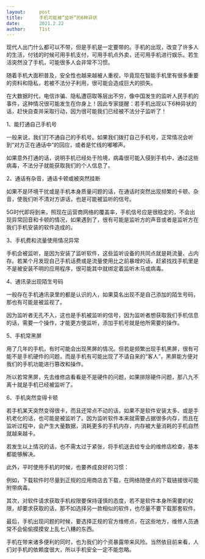 ```yaml
---
layout:     post
title:      手机可能被“监听”的6种异状
date:       2021.2.22
author:     T1st
---
```


现代人出门什么都可以不带，但是手机是一定要带的。手机的出现，改变了许多人的生活，付钱的时候可用手机支付，可用手机点外卖，还可用手机进行娱乐。若生活突然没了手机，可能很多人会非常不习惯。

随着手机大面积普及，安全性也越来越被人重视，毕竟现在智能手机里有很多重要的资料和隐私，若被不法分子利用，很可能会造成巨大的损失。

在大数据时代，电信诈骗、隐私遭窃取等层出不穷，像中国发生的监听人民手机的事件，这种情况很可能发生在你身上！因此专家提醒：若手机出现以下6种异状的话，赶快自查并采取行动，因为很可能我们已经被不法分子监听了！

1、能打通自己手机号

一般来说，我们打不通自己的手机号。如果我们拨打自己手机号，正常情况会听到“对方正在通话中”的回应，或者是忙线的嘟嘟声。

如果意外打通的话，说明手机已经处于险境，病毒很可能入侵到手机中，通过这些病毒，不法分子就能获取我们的个人信息了。

2、通话有杂音，通话卡顿或被突然挂断

如果不是环境干扰或是手机本身质量问题的话，在通话时突然出现频繁的卡顿、杂音，使我们听不清对方讲话，也是可能被监听的信号。

5G时代即将到来，照现在运营商网络的覆盖率，手机信号应是很稳定的，不会出现异常回音和卡顿的情况，如果遇到了，很有可能是监听方的声音或者是监听方在我们手机安装的软件造成的。

3、手机费和流量使用情况异常

手机会被监听，是因为安装了监听软件，这些监听设备的共同点就是耗流量、占内存。若某个月发现自己手机话费或是流量使用比之前暴增的话，赶紧找找手机里是不是被安装不明的应用程序，很可能其中就绑定着监听木马或病毒。

4、通讯录出现陌生号码

一般存在手机通讯录里的都是认识的人，如果莫名出现不是自己添加的陌生号码，那也有可能是被监视了。

因为监听者无孔不入，这也是手机被监听的信号，因为监听者想获取我们手机信息的话，需要一个操作，才能更方便监听，添加手机号就是他所需要的操作。

5、手机常黑屏

用了几年的手机，有时可能会出现黑屏的情况。但若是频繁出现手机黑屏，很有可能不是手机硬件的问题，而是手机有可能出现了不请自来的“客人”，黑屏能方便对我们的手机功能进行篡改和操作。

所以若常黑屏，先去维修店看看是不是硬件的问题，如果排除硬件问题，那八九不离十就是手机已经被监听了。

6、手机突然变得卡顿

若手机某天突然变得很卡，而且还常点不动的话，如果不是软件安装太多、或是手机老化的话，也可能是被监听了。因为监听软件本来就需要占据很多内存，而且在监听过程中，会产生大量数据，消耗更多的手机内存，内存被大量消耗的手机自然就越来越卡。

若发生以上情况的话，也不需太过于紧张，将手机送去给专业的维修店检查，基本都能够解决。

此外，平时使用手机的时候，也要养成良好的习惯：

例如，下载软件时尽量到正规的应用商店去下载，在网络随便点的下载链接很可能附带病毒。

其次，对软件请求获取手机权限要保持谨慎的态度，若不是软件本身所需要的权限，却要求获取的话，那不如选择另一款相似的软件，也尽量不要下载那套软件。

最后，手机出现问题的时候，要选择正规的官方维修点，在这些地方，维修人员通常不会偷偷摸摸安上乱七八糟的东西。

手机在带来诸多便利的同时，也为我们的个资暴露带来风险。当然依目前来看，人们对手机的依赖度很大，所以手机安全一定不能忽略。
